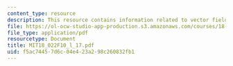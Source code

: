 ```yaml
---
content_type: resource
description: This resource contains information related to vector fields.
file: https://ol-ocw-studio-app-production.s3.amazonaws.com/courses/18-022-calculus-of-several-variables-fall-2010/f5ac74457d6c04e423a298c260832fb1_MIT18_022F10_l_17.pdf
file_type: application/pdf
resourcetype: Document
title: MIT18_022F10_l_17.pdf
uid: f5ac7445-7d6c-04e4-23a2-98c260832fb1
---
```

